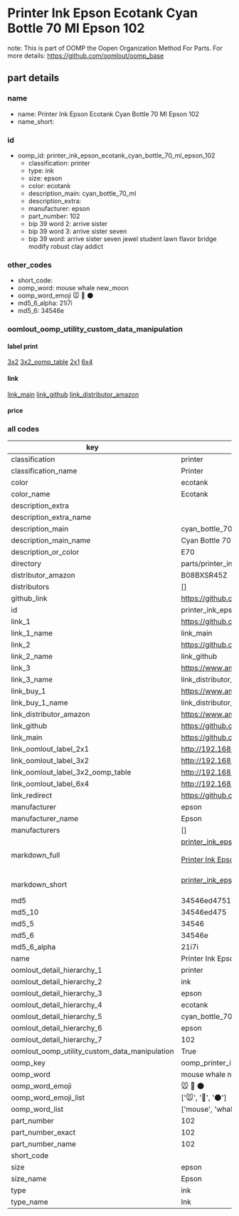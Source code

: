 # Printer Ink Epson Ecotank Cyan Bottle 70 Ml Epson 102  

note: This is part of OOMP the Oopen Organization Method For Parts. For more details: https://github.com/oomlout/oomp_base

##  part details
  







### name
* name: Printer Ink Epson Ecotank Cyan Bottle 70 Ml Epson 102
* name_short: 
### id
* oomp_id: printer_ink_epson_ecotank_cyan_bottle_70_ml_epson_102
  * classification: printer
  * type: ink
  * size: epson
  * color: ecotank
  * description_main: cyan_bottle_70_ml
  * description_extra: 
  * manufacturer: epson
  * part_number: 102
  * bip 39 word 2: arrive sister
  * bip 39 word 3: arrive sister seven
  * bip 39 word: arrive sister seven jewel student lawn flavor bridge modify robust clay addict

### other_codes
* short_code: 
* oomp_word: mouse whale new_moon
* oomp_word_emoji :mouse: :whale: :new_moon:
* md5_6_alpha: 21i7i
* md5_6: 34546e






### oomlout_oomp_utility_custom_data_manipulation
#### label print
[3x2](http://192.168.1.245:1112/?label=oomp%2021i7i)
[3x2_oomp_table](http://192.168.1.108:1112/?label=oomp%2021i7i)
[2x1](http://192.168.1.242:1112/?label=oomp%2021i7i)
[6x4](http://192.168.1.55:1112/?label=oomp%2021i7i)    

#### link

[link_main](https://github.com/oomlout/oomlout_oomp_version_1_messy/tree/main/parts/printer_ink_epson_ecotank_cyan_bottle_70_ml_epson_102) [link_github](https://github.com/oomlout/oomlout_oomp_version_1_messy/tree/main/parts/printer_ink_epson_ecotank_cyan_bottle_70_ml_epson_102) [link_distributor_amazon](https://www.amazon.co.uk/dp/B08BXSR45Z)                            

#### price







### all codes 
| key | value |  
| --- | --- |  
| classification | printer |  
| classification_name | Printer |  
| color | ecotank |  
| color_name | Ecotank |  
| description_extra |  |  
| description_extra_name |  |  
| description_main | cyan_bottle_70_ml |  
| description_main_name | Cyan Bottle 70 Ml |  
| description_or_color | E70 |  
| directory | parts/printer_ink_epson_ecotank_cyan_bottle_70_ml_epson_102 |  
| distributor_amazon | B08BXSR45Z |  
| distributors | [] |  
| github_link | https://github.com/oomlout/oomlout_oomp_part_src/tree/main/parts/printer_ink_epson_ecotank_cyan_bottle_70_ml_epson_102 |  
| id | printer_ink_epson_ecotank_cyan_bottle_70_ml_epson_102 |  
| link_1 | https://github.com/oomlout/oomlout_oomp_version_1_messy/tree/main/parts/printer_ink_epson_ecotank_cyan_bottle_70_ml_epson_102 |  
| link_1_name | link_main |  
| link_2 | https://github.com/oomlout/oomlout_oomp_version_1_messy/tree/main/parts/printer_ink_epson_ecotank_cyan_bottle_70_ml_epson_102 |  
| link_2_name | link_github |  
| link_3 | https://www.amazon.co.uk/dp/B08BXSR45Z |  
| link_3_name | link_distributor_amazon |  
| link_buy_1 | https://www.amazon.co.uk/dp/B08BXSR45Z |  
| link_buy_1_name | link_distributor_amazon |  
| link_distributor_amazon | https://www.amazon.co.uk/dp/B08BXSR45Z |  
| link_github | https://github.com/oomlout/oomlout_oomp_version_1_messy/tree/main/parts/printer_ink_epson_ecotank_cyan_bottle_70_ml_epson_102 |  
| link_main | https://github.com/oomlout/oomlout_oomp_version_1_messy/tree/main/parts/printer_ink_epson_ecotank_cyan_bottle_70_ml_epson_102 |  
| link_oomlout_label_2x1 | http://192.168.1.242:1112/?label=oomp%2021i7i |  
| link_oomlout_label_3x2 | http://192.168.1.245:1112/?label=oomp%2021i7i |  
| link_oomlout_label_3x2_oomp_table | http://192.168.1.108:1112/?label=oomp%2021i7i |  
| link_oomlout_label_6x4 | http://192.168.1.55:1112/?label=oomp%2021i7i |  
| link_redirect | https://github.com/oomlout/oomlout_oomp_version_1_messy/tree/main/parts/printer_ink_epson_ecotank_cyan_bottle_70_ml_epson_102 |  
| manufacturer | epson |  
| manufacturer_name | Epson |  
| manufacturers | [] |  
| markdown_full | [printer_ink_epson_ecotank_cyan_bottle_70_ml_epson_102](none)<br>[](none)<br>[Printer Ink Epson Ecotank Cyan Bottle 70 Ml Epson 102](none)<br><br> |  
| markdown_short | [printer_ink_epson_ecotank_cyan_bottle_70_ml_epson_102](none)<br><br> |  
| md5 | 34546ed4751bcb15f86bb77f89726064 |  
| md5_10 | 34546ed475 |  
| md5_5 | 34546 |  
| md5_6 | 34546e |  
| md5_6_alpha | 21i7i |  
| name | Printer Ink Epson Ecotank Cyan Bottle 70 Ml Epson 102 |  
| oomlout_detail_hierarchy_1 | printer |  
| oomlout_detail_hierarchy_2 | ink |  
| oomlout_detail_hierarchy_3 | epson |  
| oomlout_detail_hierarchy_4 | ecotank |  
| oomlout_detail_hierarchy_5 | cyan_bottle_70_ml |  
| oomlout_detail_hierarchy_6 | epson |  
| oomlout_detail_hierarchy_7 | 102 |  
| oomlout_oomp_utility_custom_data_manipulation | True |  
| oomp_key | oomp_printer_ink_epson_ecotank_cyan_bottle_70_ml_epson_102 |  
| oomp_word | mouse whale new_moon |  
| oomp_word_emoji | :mouse: :whale: :new_moon: |  
| oomp_word_emoji_list | [':mouse:', ':whale:', ':new_moon:'] |  
| oomp_word_list | ['mouse', 'whale', 'new_moon'] |  
| part_number | 102 |  
| part_number_exact | 102 |  
| part_number_name | 102 |  
| short_code |  |  
| size | epson |  
| size_name | Epson |  
| type | ink |  
| type_name | Ink |  
